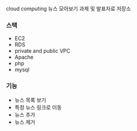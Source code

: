 cloud computing 뉴스 모아보기 과제 및 발표자료 저장소

### 스택
- EC2
- RDS
- private and public VPC
- Apache
- php
- mysql


### 기능
- 뉴스 목록 보기
- 특정 뉴스 링크로 이동
- 뉴스 추가
- 뉴스 제거

